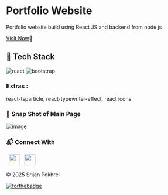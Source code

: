 # Portfolio Website

Portfolio website build using React JS and backend from node.js
<br/>

<a href="https://srijanpokhrel.com.np/" >Visit Now</a>🚀

## 📌 Tech Stack

<img src="https://img.shields.io/badge/React-0088CC?style=for-the-badge&logo=react&logoColor=white" alt="react" /> <img src="https://img.shields.io/badge/Bootstrap-563D7C?style=for-the-badge&logo=bootstrap&logoColor=white" alt="bootstrap" />
<br/>
### Extras :
react-tsparticle, react-typewriter-effect, react icons


### 📌 Snap Shot of Main Page 

![image](https://user-images.githubusercontent.com/89627914/177928886-3f5f6123-80c1-4912-bd01-7ce3a9963877.png)

### 📬 Connect With

&nbsp;&nbsp;<a href="https://www.linkedin.com/in/srijanpokhrel/" ><img src="https://upload.wikimedia.org/wikipedia/commons/thumb/c/ca/LinkedIn_logo_initials.png/600px-LinkedIn_logo_initials.png" width="30"></img></a>
&nbsp;&nbsp;<a href="https://www.instagram.com/srijan_pokhrel/" ><img src="https://upload.wikimedia.org/wikipedia/commons/thumb/a/a5/Instagram_icon.png/900px-Instagram_icon.png?20200512141346" width="30"></img></a>

© 2025 Srijan Pokhrel

[![forthebadge](https://forthebadge.com/images/badges/built-with-love.svg)](https://forthebadge.com)
